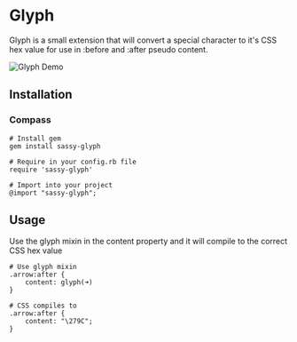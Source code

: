 # Glyph

Glyph is a small extension that will convert a special character to it's CSS hex value for use in :before and :after pseudo content.

![Glyph Demo](http://f.cl.ly/items/090F3B1a190E2C3f0G1A/glyph.gif)

## Installation

### Compass
    # Install gem
    gem install sassy-glyph

    # Require in your config.rb file
    require 'sassy-glyph'

    # Import into your project
    @import "sassy-glyph";

## Usage

Use the glyph mixin in the content property and it will compile to the correct CSS hex value

    # Use glyph mixin
    .arrow:after {
        content: glyph(➜)
    }

    # CSS compiles to
    .arrow:after {
        content: "\279C";
    }


